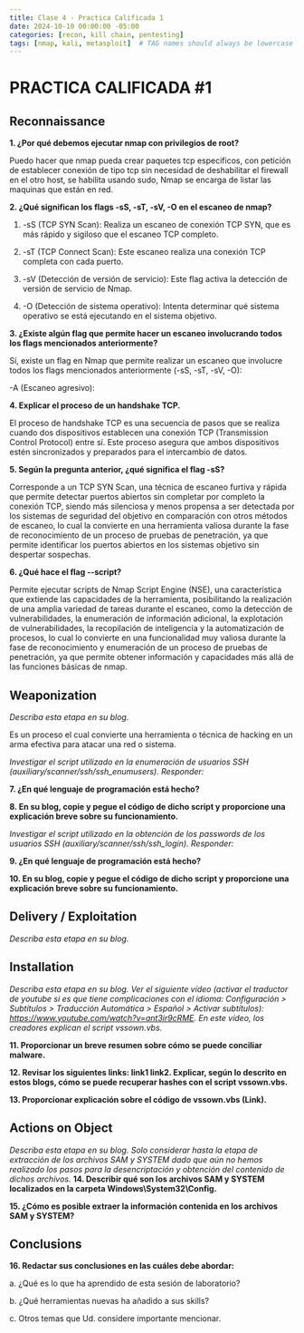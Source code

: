 ```yaml
---
title: Clase 4 - Practica Calificada 1
date: 2024-10-10 00:00:00 -05:00
categories: [recon, kill chain, pentesting]
tags: [nmap, kali, metasploit]  # TAG names should always be lowercase
---
```

# PRACTICA CALIFICADA #1

## Reconnaissance

**1. ¿Por qué debemos ejecutar nmap con privilegios de root?**

Puedo hacer que nmap pueda crear paquetes tcp especificos, con petición de establecer conexión de tipo tcp sin necesidad de deshabilitar el firewall en el otro host, se habilita usando sudo, Nmap se encarga de listar las maquinas que están en red.

**2. ¿Qué significan los flags -sS, -sT, -sV, -O en el escaneo de nmap?**

1. -sS (TCP SYN Scan): Realiza un escaneo de conexión TCP SYN, que es más rápido y sigiloso que el escaneo TCP completo.

2. -sT (TCP Connect Scan): Este escaneo realiza una conexión TCP completa con cada puerto.

3. -sV (Detección de versión de servicio): Este flag activa la detección de versión de servicio de Nmap.

4. -O (Detección de sistema operativo): Intenta determinar qué sistema operativo se está ejecutando en el sistema objetivo.

**3. ¿Existe algún flag que permite hacer un escaneo involucrando todos los flags mencionados anteriormente?**

Sí, existe un flag en Nmap que permite realizar un escaneo que involucre todos los flags mencionados anteriormente (-sS, -sT, -sV, -O):

-A (Escaneo agresivo):

**4. Explicar el proceso de un handshake TCP.**

El proceso de handshake TCP es una secuencia de pasos que se realiza cuando dos dispositivos establecen una conexión TCP (Transmission Control Protocol) entre sí. Este proceso asegura que ambos dispositivos estén sincronizados y preparados para el intercambio de datos.

**5. Según la pregunta anterior, ¿qué significa el flag -sS?**

Corresponde a un TCP SYN Scan, una técnica de escaneo furtiva y rápida que permite detectar puertos abiertos sin completar por completo la conexión TCP, siendo más silenciosa y menos propensa a ser detectada por los sistemas de seguridad del objetivo en comparación con otros métodos de escaneo, lo cual la convierte en una herramienta valiosa durante la fase de reconocimiento de un proceso de pruebas de penetración, ya que permite identificar los puertos abiertos en los sistemas objetivo sin despertar sospechas.

**6. ¿Qué hace el flag --script?**

Permite ejecutar scripts de Nmap Script Engine (NSE), una característica que extiende las capacidades de la herramienta, posibilitando la realización de una amplia variedad de tareas durante el escaneo, como la detección de vulnerabilidades, la enumeración de información adicional, la explotación de vulnerabilidades, la recopilación de inteligencia y la automatización de procesos, lo cual lo convierte en una funcionalidad muy valiosa durante la fase de reconocimiento y enumeración de un proceso de pruebas de penetración, ya que permite obtener información y capacidades más allá de las funciones básicas de nmap.

## Weaponization

*Describa esta etapa en su blog.*

Es un proceso el cual convierte una herramienta o técnica de hacking en un arma efectiva para atacar una red o sistema.


*Investigar el script utilizado en la enumeración de usuarios SSH (auxiliary/scanner/ssh/ssh_enumusers). Responder:*

**7. ¿En qué lenguaje de programación está hecho?**

**8. En su blog, copie y pegue el código de dicho script y proporcione una explicación breve sobre su funcionamiento.**

*Investigar el script utilizado en la obtención de los passwords de los usuarios SSH (auxiliary/scanner/ssh/ssh_login). Responder:*

**9. ¿En qué lenguaje de programación está hecho?**

**10. En su blog, copie y pegue el código de dicho script y proporcione una explicación breve sobre su funcionamiento.**

## Delivery / Exploitation

*Describa esta etapa en su blog.*

## Installation

*Describa esta etapa en su blog.*
*Ver el siguiente vídeo (activar el traductor de youtube si es que tiene complicaciones con el idioma: Configuración > Subtítulos > Traducción Automática  > Español > Activar subtítulos): https://www.youtube.com/watch?v=ant3ir9cRME. En este vídeo, los creadores explican el script vssown.vbs.*

**11. Proporcionar un breve resumen sobre cómo se puede conciliar malware.**

**12. Revisar los siguientes links: link1 link2. Explicar, según lo descrito en estos blogs, cómo se puede recuperar hashes con el script vssown.vbs.**

**13. Proporcionar explicación sobre el código de vssown.vbs (Link).**

## Actions on Object

*Describa esta etapa en su blog. Solo considerar hasta la etapa de extracción de los archivos SAM y SYSTEM dado que aún no hemos realizado los pasos para la desencriptación y obtención del contenido de dichos archivos.*
**14. Describir qué son los archivos SAM y SYSTEM localizados en la carpeta Windows\System32\Config.** 

**15. ¿Cómo es posible extraer la información contenida en los archivos SAM y SYSTEM?**

## Conclusions

**16. Redactar sus conclusiones en las cuáles debe abordar:** 

a. ¿Qué es lo que ha aprendido de esta sesión de laboratorio?

b. ¿Qué herramientas nuevas ha añadido a sus skills?

c. Otros temas que Ud. considere importante mencionar.